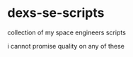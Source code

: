 # dexs-se-scripts
collection of my space engineers scripts

i cannot promise quality on any of these
